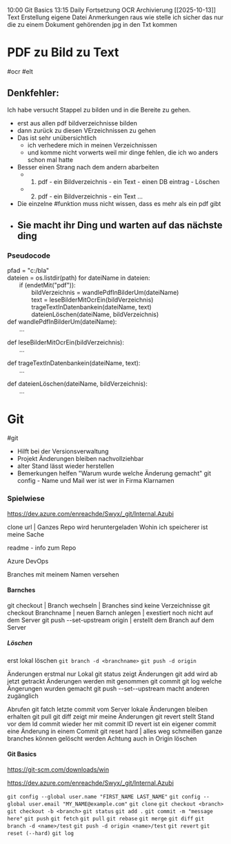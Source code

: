 10:00 Git Basics
13:15 Daily
Fortsetzung OCR Archivierung
[[2025-10-13]]
Text Erstellung
eigene Datei 
Anmerkungen raus
wie stelle ich sicher das nur die zu einem Dokument gehörenden jpg in den Txt kommen

# PDF zu Bild zu Text
#ocr #elt
## Denkfehler:
Ich habe versucht Stappel zu bilden und in die Bereite zu gehen.
- erst aus allen pdf bildverzeichnisse bilden 
- dann zurück zu diesen VErzeichnissen zu gehen
- Das ist sehr unübersichtlich
	-  ich verhedere mich in meinen Verzeichnissen 
	- und komme nicht vorwerts weil  mir dinge fehlen, die ich wo anders schon mal hatte
- Besser einen Strang nach dem andern abarbeiten
	- 1. pdf  - ein Bildverzeichnis - ein Text - einen DB eintrag - Löschen
	- 2. pdf - ein Bildverzeichnis - ein Text  ...
- Die einzelne #funktion  muss nicht wissen, dass es mehr als ein pdf gibt
- Sie macht ihr Ding und warten auf das nächste ding
	- 
### Pseudocode
pfad = "c:/bla"  
dateien = os.listdir(path)
for dateiName in dateien:  
  if (endetMit("pdf")):  
    bildVerzeichnis = wandlePdfInBilderUm(dateiName)  
    text = leseBilderMitOcrEin(bildVerzeichnis)  
    trageTextInDatenbankein(dateiName, text)  
    dateienLöschen(dateiName, bildVerzeichnis)  
def wandlePdfInBilderUm(dateiName):  
  ...

def leseBilderMitOcrEin(bildVerzeichnis):  
  ...  
  
def trageTextInDatenbankein(dateiName, text):  
  ...  
  
def dateienLöschen(dateiName, bildVerzeichnis):  
  ...

# Git
#git
- Hilft bei der Versionsverwaltung
- Projekt Änderungen bleiben nachvollziehbar
- alter Stand lässt wieder herstellen
-  Bemerkungen helfen "Warum wurde welche Änderung gemacht"
git config - Name und Mail
wer ist wer
in Firma Klarnamen
### Spielwiese
https://dev.azure.com/enreachde/Swyx/_git/Internal.Azubi

clone url | Ganzes Repo wird heruntergeladen
Wohin ich speicherer ist meine Sache

readme - info zum Repo

Azure DevOps

Branches mit meinem Namen versehen

#### Barnches

git checkout | Branch wechseln  | Branches sind keine Verzeichnisse
git checkout Branchname | neuen Barnch anlegen | exestiert noch nicht auf dem Server
git push --set-upstream origin <branchname> | erstellt dem Branch auf dem Server

##### Löschen
erst lokal löschen
`git branch -d <branchname>`
`git push -d origin`

Änderungen erstmal nur Lokal
git status
zeigt Änderungen
git add wird ab jetzt getrackt Änderungen werden mit genommen
git commit
git log welche Ängerungen wurden gemacht
git push --set--upstream macht anderen zugänglich

Abrufen
git fatch
letzte commit vom Server lokale Änderungen bleiben erhalten
git pull
git  diff zeigt mir meine Änderungen
git revert stellt Stand vor dem ld commit wieder her mit commit ID 
revert ist ein eigener commit
eine Änderung in einem Commit
git reset hard | alles weg schmeißen
ganze branches können gelöscht werden  Achtung auch in Origin löschen


#### Git Basics

https://git-scm.com/downloads/win

https://dev.azure.com/enreachde/Swyx/_git/Internal.Azubi

`git config --global user.name "FIRST_NAME LAST_NAME"`
`git config --global user.email "MY_NAME@example.com"`
`git clone`
`git checkout <branch>`
`git checkout -b <branch>`
`git status`
`git add .`
`git commit -m "message here"`
`git push`
`git fetch`
`git pull`
`git rebase`
`git merge`
`git diff`
`git branch -d <name>/test`
`git push -d origin <name>/test`
`git revert`
`git reset (--hard)`
`git log`